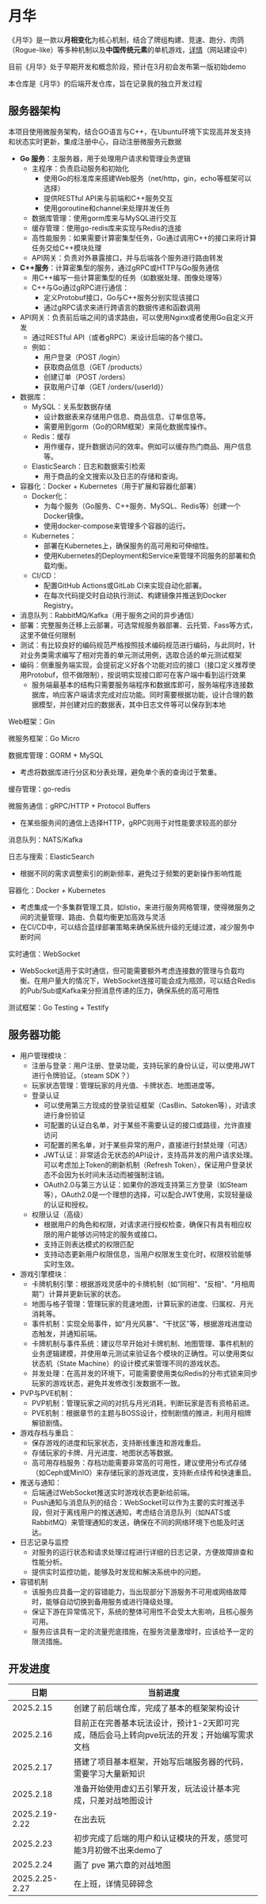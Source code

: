 # 月华
《月华》是一款以**月相变化**为核心机制，结合了牌组构建、竞速、跑分、肉鸽（Rogue-like）等多种机制以及**中国传统元素**的单机游戏，[详情]()（网站建设中）

目前《月华》处于早期开发和概念阶段，预计在3月初会发布第一版初始demo

本仓库是《月华》的后端开发仓库，旨在记录我的独立开发过程

## 服务器架构

本项目使用微服务架构，结合GO语言与C++，在Ubuntu环境下实现高并发支持和状态实时更新，集成注册中心，自动注册微服务元数据

* **Go 服务**：主服务器，用于处理用户请求和管理业务逻辑
    * 主程序：负责启动服务和初始化
        * 使用Go的标准库来搭建Web服务（net/http，gin，echo等框架可以选择）
        * 提供RESTful API来与前端和C++服务交互
        * 使用goroutine和channel来处理并发任务
    * 数据库管理：使用gorm库来与MySQL进行交互
    * 缓存管理：使用go-redis库来实现与Redis的连接
    * 高性能服务：如果需要计算密集型任务，Go通过调用C++的接口来将计算任务交给C++模块处理
    * API网关：负责对外暴露接口，并与后端各个服务进行路由转发
* **C++服务**：计算密集型的服务，通过gRPC或HTTP与Go服务通信
    * 用C++编写一些计算密集型的任务（如数据处理、图像处理等）
    * C++与Go通过gRPC进行通信：
        * 定义Protobuf接口，Go与C++服务分别实现该接口
        * 通过gRPC请求来进行跨语言的数据传递和函数调用
* API网关：负责前后端之间的请求路由，可以使用Nginx或者使用Go自定义开发
    * 通过RESTful API（或者gRPC）来设计后端的各个接口。
    * 例如：
        * 用户登录（POST /login）
        * 获取商品信息（GET /products）
        * 创建订单（POST /orders）
        * 获取用户订单（GET /orders/{userId}）
* 数据库：
    * MySQL：关系型数据存储
        * 设计数据表来存储用户信息、商品信息、订单信息等。
        * 需要用到gorm（Go的ORM框架）来简化数据库操作。
    * Redis：缓存
        * 用作缓存，提升数据访问的效率。例如可以缓存热门商品、用户信息等。
    * ElasticSearch：日志和数据索引检索
        * 用于商品的全文搜索以及日志的存储和查询。
* 容器化：Docker + Kubernetes（用于扩展和容器化部署）
    * Docker化：
        * 为每个服务（Go服务、C++服务、MySQL、Redis等）创建一个Docker镜像。
        * 使用docker-compose来管理多个容器的运行。
    * Kubernetes：
        * 部署在Kubernetes上，确保服务的高可用和可伸缩性。
        * 使用Kubernetes的Deployment和Service来管理不同服务的部署和负载均衡。
    * CI/CD：
        * 配置GitHub Actions或GitLab CI来实现自动化部署。
        * 在每次代码提交时自动执行测试、构建镜像并推送到Docker Registry。
* 消息队列：RabbitMQ/Kafka（用于服务之间的异步通信）
* 部署：完整服务迁移上云部署，可选常规服务器部署、云托管、Fass等方式，这里不做任何限制
* 测试：有比较良好的编码规范严格按照技术编码规范进行编码，与此同时，针对业务类需求编写了相对完善的单元测试用例，选取合适的单元测试框架
* 编码：侧重服务端实现，会提前定义好各个功能对应的接口（接口定义推荐使用Protobuf，但不做限制），按说明实现接口即可在客户端中看到运行效果
    * 服务端最基本的结构只需要服务端程序和数据库即可，服务端程序连接数据库，响应客户端请求完成对应功能。同时需要根据功能，设计合理的数据模型，并创建对应的数据表，其中日志文件等可以保存到本地

Web框架：Gin


微服务框架：Go Micro


数据库管理：GORM + MySQL
* 考虑将数据库进行分区和分表处理，避免单个表的查询过于繁重。

缓存管理：go-redis


微服务通信：gRPC/HTTP + Protocol Buffers
* 在某些服务间的通信上选择HTTP，gRPC则用于对性能要求较高的部分

消息队列：NATS/Kafka


日志与搜索：ElasticSearch
* 根据不同的需求调整索引的刷新频率，避免过于频繁的更新操作影响性能

容器化：Docker + Kubernetes
* 考虑集成一个多集群管理工具，如Istio，来进行服务网格管理，使得微服务之间的流量管理、路由、负载均衡更加高效与灵活
* 在CI/CD中，可以结合蓝绿部署策略来确保系统升级的无缝过渡，减少服务中断时间

实时通信：WebSocket
* WebSocket适用于实时通信，但可能需要额外考虑连接数的管理与负载均衡。在用户量大的情况下，WebSocket连接可能会成为瓶颈，可以结合Redis的Pub/Sub或Kafka来分担消息传递的压力，确保系统的高可用性

测试框架：Go Testing + Testify



## 服务器功能
* 用户管理模块：
    * 注册与登录：用户注册、登录功能，支持玩家的身份认证，可以使用JWT进行令牌验证。（steam SDK？）
    * 玩家状态管理：管理玩家的月光值、卡牌状态、地图进度等。
    * 登录认证
        * 可以使用第三方现成的登录验证框架（CasBin、Satoken等），对请求进行身份验证
        * 可配置的认证白名单，对于某些不需要认证的接口或路径，允许直接访问
        * 可配置的黑名单，对于某些异常的用户，直接进行封禁处理（可选）
        * JWT认证：非常适合无状态的API设计，支持高并发的用户请求处理。可以考虑加上Token的刷新机制（Refresh Token），保证用户登录状态不会因为长时间未活动而被强制注销。
        * OAuth2.0与第三方认证：如果你的游戏支持第三方登录（如Steam等），OAuth2.0是一个理想的选择，可以配合JWT使用，实现轻量级的认证和授权。
    * 权限认证（高级）
        * 根据用户的角色和权限，对请求进行授权检查，确保只有具有相应权限的用户能够访问特定的服务或接口。
        * 支持正则表达模式的权限匹配
        * 支持动态更新用户权限信息，当用户权限发生变化时，权限校验能够实时生效。
* 游戏引擎模块：
    * 卡牌机制引擎：根据游戏灵感中的卡牌机制（如“同相”、“反相”、“月相周期”）计算并更新玩家的状态。
    * 地图与格子管理：管理玩家的竞速地图，计算玩家的进度、归属权、月光消耗等。
    * 事件机制：实现全局事件，如“月光风暴”、“干扰区”等，根据游戏进度动态触发，并通知前端。
    * 卡牌机制与事件系统：建议尽早开始对卡牌机制、地图管理、事件机制的业务逻辑建模，并使用单元测试来验证各个模块的正确性。可以使用类似状态机（State Machine）的设计模式来管理不同的游戏状态。
    * 并发处理：在高并发的环境下，可能需要使用类似Redis的分布式锁来同步玩家的游戏状态，避免并发修改引发数据不一致。
* PVP与PVE机制：
    * PVP机制：管理玩家之间的对抗与月光消耗，判断玩家是否有资格前进。
    * PVE机制：根据章节的主题与BOSS设计，控制剧情的推进，利用月相牌解锁剧情。
* 游戏存档与重启：
    * 保存游戏的进度和玩家状态，支持断线重连和游戏重启。
    * 存储玩家的卡牌、月光进度、地图状态等数据。
    * 高可用存档服务：存档功能需要非常高的可用性，建议使用分布式存储（如Ceph或MinIO）来存储玩家的游戏进度，支持断点续传和快速重启。
* 推送与通知：
    * 后端通过WebSocket推送实时游戏状态更新给前端。
    * Push通知与消息队列的结合：WebSocket可以作为主要的实时推送手段，但对于离线用户的推送通知，考虑结合消息队列（如NATS或RabbitMQ）来管理通知的发送，确保在不同的网络环境下也能及时送达。
* 日志记录与监控
  * 对服务的运行状态和请求处理过程进行详细的日志记录，方便故障排查和性能分析。
  * 提供实时监控功能，能够及时发现和解决系统中的问题。
* 容错机制
  * 该服务应具备一定的容错能力，当出现部分下游服务不可用或网络故障时，能够自动切换到备用服务或进行降级处理。
  * 保证下游在异常情况下，系统的整体可用性不会受太大影响，且核心服务可用。
  * 服务应该具有一定的流量兜底措施，在服务流量激增时，应该给予一定的限流措施。

## 开发进度
| 日期 | 当前进度 |
| ------- | ------- |
| 2025.2.15 | 创建了前后端仓库，完成了基本的框架架构设计 |
| 2025.2.16 | 目前正在完善基本玩法设计，预计1-2天即可完成，随后会马上转向pve玩法的开发；开始编写需求文档 |
| 2025.2.17 | 搭建了项目基本框架，开始写后端服务器的代码，需要学习大量新知识 |
| 2025.2.18 | 准备开始使用虚幻五引擎开发，玩法设计基本完成，只差对战地图设计 |
| 2025.2.19-2.22 | 在出去玩 |
| 2025.2.23 | 初步完成了后端的用户和认证模块的开发，感觉可能3月初做不出来demo了 |
| 2025.2.24 | 画了 pve 第六章的对战地图 |
| 2025.2.25-2.27 | 在上班，详情见碎碎念 |